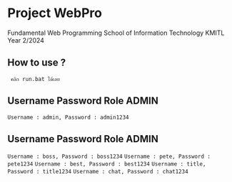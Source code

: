 # Project WebPro
Fundamental Web Programming School of Information Technology KMITL Year 2/2024


## How to use ?

``` คลิก run.bat ได้เลย```

## Username Password Role ADMIN

``` Username : admin, Password : admin1234 ```

## Username Password Role ADMIN

``` Username : boss, Password : boss1234 ```
``` Username : pete, Password : pete1234 ```
``` Username : best, Password : best1234 ```
``` Username : title, Password : title1234 ```
``` Username : chat, Password : chat1234 ```

